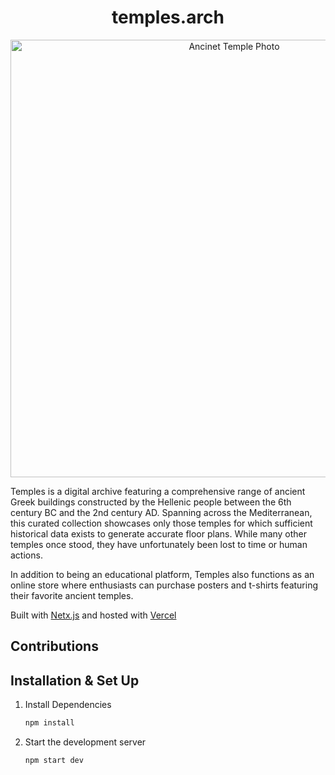 <h1 align="center">
  temples.arch
</h1>
<div align="center">
  <img alt="Ancinet Temple Photo" src="https://i.ibb.co/PhwVJSm/temples.png" width="700" />
</div>
<p>
<p/>
<p>
Temples is a digital archive featuring a comprehensive range of ancient Greek buildings constructed by the Hellenic people between the 6th century BC and the 2nd century AD. Spanning across the Mediterranean, this curated collection showcases only those temples for which sufficient historical data exists to generate accurate floor plans. While many other temples once stood, they have unfortunately been lost to time or human actions.
</p>
<p>
In addition to being an educational platform, Temples also functions as an online store where enthusiasts can purchase posters and t-shirts featuring their favorite ancient temples.
</p>
<p>
Built with <a href="https://www.gatsbyjs.org/" target="_blank">Netx.js</a> and hosted with <a href="https://www.netlify.com/" target="_blank">Vercel</a>
</p>

## Contributions



## Installation & Set Up

1. Install Dependencies

   ```sh
   npm install
   ```

2. Start the development server

   ```sh
   npm start dev
   ```
